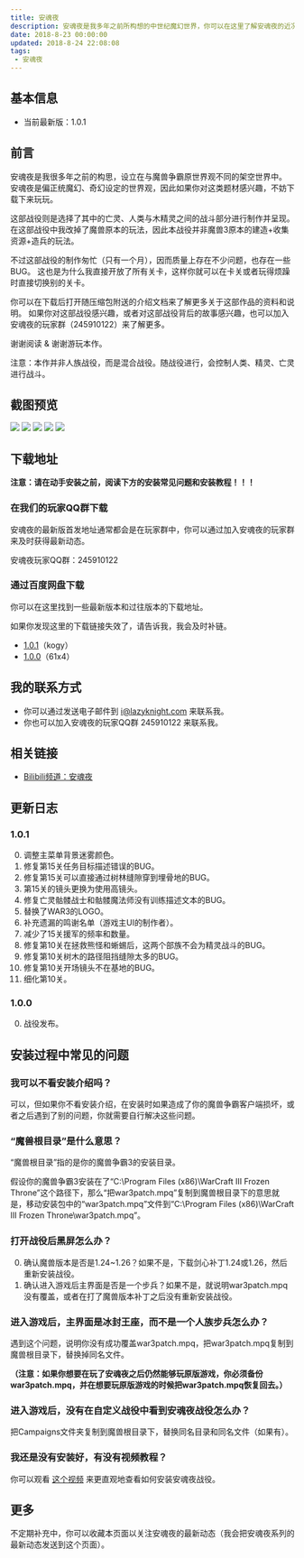 ```yaml
---
title: 安魂夜
description: 安魂夜是我多年之前所构想的中世纪魔幻世界，你可以在这里了解安魂夜的近况，以及相关系列的说明。
date: 2018-8-23 00:00:00
updated: 2018-8-24 22:08:08
tags:
 - 安魂夜
---
```


## 基本信息

* 当前最新版：1.0.1

## 前言

安魂夜是我很多年之前的构思，设立在与魔兽争霸原世界观不同的架空世界中。
安魂夜是偏正统魔幻、奇幻设定的世界观，因此如果你对这类题材感兴趣，不妨下载下来玩玩。

这部战役则是选择了其中的亡灵、人类与木精灵之间的战斗部分进行制作并呈现。
在这部战役中我改掉了魔兽原本的玩法，因此本战役并非魔兽3原本的建造+收集资源+造兵的玩法。

不过这部战役的制作匆忙（只有一个月），因而质量上存在不少问题，也存在一些BUG。
这也是为什么我直接开放了所有关卡，这样你就可以在卡关或者玩得烦躁时直接切换别的关卡。

你可以在下载后打开随压缩包附送的介绍文档来了解更多关于这部作品的资料和说明。
如果你对这部战役感兴趣，或者对这部战役背后的故事感兴趣，也可以加入安魂夜的玩家群（245910122）来了解更多。

谢谢阅读 & 谢谢游玩本作。

注意：本作并非人族战役，而是混合战役。随战役进行，会控制人类、精灵、亡灵进行战斗。

## 截图预览

![](imgs/requiem-preview-1.jpg) ![](imgs/requiem-preview-2.jpg) ![](imgs/requiem-preview-3.jpg) ![](imgs/requiem-preview-4.jpg) ![](imgs/requiem-preview-5.jpg)

## 下载地址

<strong>注意：请在动手安装之前，阅读下方的安装常见问题和安装教程！！！</strong>

### 在我们的玩家QQ群下载

安魂夜的最新版首发地址通常都会是在玩家群中，你可以通过加入安魂夜的玩家群来及时获得最新动态。

安魂夜玩家QQ群：245910122

### 通过百度网盘下载

你可以在这里找到一些最新版本和过往版本的下载地址。

如果你发现这里的下载链接失效了，请告诉我，我会及时补链。

* [1.0.1](https://pan.baidu.com/s/153Fi9Vioh3Cq2nCNqT2gCQ)（kogy）
* [1.0.0](https://pan.baidu.com/s/1uzdbOxdfs9HOZiNPC8h0lA)（61x4）

## 我的联系方式

* 你可以通过发送电子邮件到 i@lazyknight.com 来联系我。
* 你也可以加入安魂夜的玩家QQ群 245910122 来联系我。

## 相关链接

* [Bilibili频道：安魂夜](https://space.bilibili.com/29558853/#/channel/detail?cid=48811)

## 更新日志

### 1.0.1

0. 调整主菜单背景迷雾颜色。
0. 修复第15关任务目标描述错误的BUG。
0. 修复第15关可以直接通过树林缝隙穿到埋骨地的BUG。
0. 第15关的镜头更换为使用高镜头。
0. 修复亡灵骷髅战士和骷髅魔法师没有训练描述文本的BUG。
0. 替换了WAR3的LOGO。
0. 补充遗漏的鸣谢名单（游戏主UI的制作者）。
0. 减少了15关援军的频率和数量。
0. 修复第10关在拯救熊怪和蜥蜴后，这两个部族不会为精灵战斗的BUG。
0. 修复第10关树木的路径阻挡缝隙太多的BUG。
0. 修复第10关开场镜头不在基地的BUG。
0. 细化第10关。

### 1.0.0

0. 战役发布。

## 安装过程中常见的问题

### 我可以不看安装介绍吗？

可以，但如果你不看安装介绍，在安装时如果造成了你的魔兽争霸客户端损坏，或者之后遇到了别的问题，你就需要自行解决这些问题。

### “魔兽根目录”是什么意思？

“魔兽根目录”指的是你的魔兽争霸3的安装目录。

假设你的魔兽争霸3安装在了“C:\Program Files (x86)\WarCraft III Frozen Throne”这个路径下，那么“把war3patch.mpq”复制到魔兽根目录下的意思就是，移动安装包中的“war3patch.mpq”文件到“C:\Program Files (x86)\WarCraft III Frozen Throne\war3patch.mpq”。

### 打开战役后黑屏怎么办？

0. 确认魔兽版本是否是1.24~1.26？如果不是，下载剑心补丁1.24或1.26，然后重新安装战役。
0. 确认进入游戏后主界面是否是一个步兵？如果不是，就说明war3patch.mpq没有覆盖，或者在打了魔兽版本补丁之后没有重新安装战役。

### 进入游戏后，主界面是冰封王座，而不是一个人族步兵怎么办？

遇到这个问题，说明你没有成功覆盖war3patch.mpq，把war3patch.mpq复制到魔兽根目录下，替换掉同名文件。

<strong>（注意：如果你想要在玩了安魂夜之后仍然能够玩原版游戏，你必须备份war3patch.mpq，并在想要玩原版游戏的时候把war3patch.mpq恢复回去。）</strong>

### 进入游戏后，没有在自定义战役中看到安魂夜战役怎么办？

把Campaigns文件夹复制到魔兽根目录下，替换同名目录和同名文件（如果有）。

### 我还是没有安装好，有没有视频教程？

你可以观看 <a href="https://www.bilibili.com/video/av30093660" target="_blank">这个视频</a> 来更直观地查看如何安装安魂夜战役。

## 更多

不定期补充中，你可以收藏本页面以关注安魂夜的最新动态（我会把安魂夜系列的最新动态发送到这个页面）。

